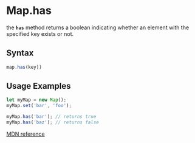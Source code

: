 # Map.has

the **`has`** method returns a boolean indicating whether an element with the specified key exists or not.

## Syntax

```js
map.has(key))
```

## Usage Examples

```js
let myMap = new Map();
myMap.set('bar', 'foo');

myMap.has('bar'); // returns true
myMap.has('baz'); // returns false
```

[MDN reference](https://developer.mozilla.org/en-US/docs/Web/JavaScript/Reference/Global_Objects/Map/has)
